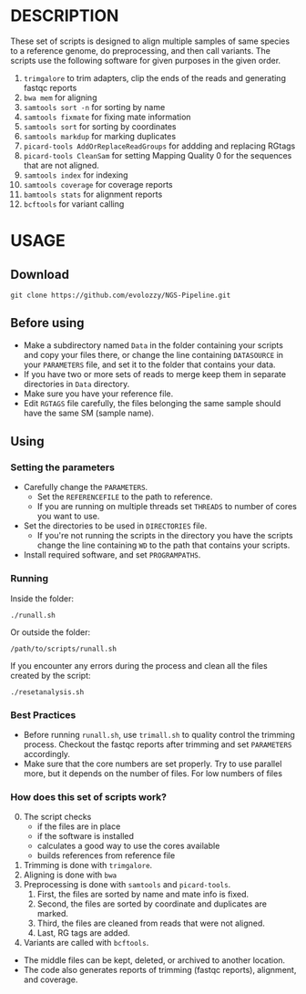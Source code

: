 # DESCRIPTION
These set of scripts is designed to align multiple samples of same species to a reference genome, do preprocessing, and then call variants. 
The scripts use the following software for given purposes in the given order. 
1) `trimgalore` to trim adapters, clip the ends of the reads and generating fastqc reports
2) `bwa mem` for aligning 
3) `samtools sort -n` for sorting by name 
4) `samtools fixmate` for fixing mate information 
5) `samtools sort` for sorting by coordinates
6) `samtools markdup` for marking duplicates
7) `picard-tools AddOrReplaceReadGroups` for addding and replacing RGtags
8) `picard-tools CleanSam` for setting Mapping Quality 0 for the sequences that are not aligned.
9) `samtools index` for indexing 
10) `samtools coverage` for coverage reports
11) `bamtools stats` for alignment reports
12) `bcftools` for variant calling 
 
# USAGE
## Download
```
git clone https://github.com/evolozzy/NGS-Pipeline.git
```
## Before using
- Make a subdirectory named `Data` in the folder containing your scripts and copy your files there, or change the line containing `DATASOURCE` in your `PARAMETERS` file, and set it to the folder that contains your data. 
- If you have two or more sets of reads to merge keep them in separate directories in `Data` directory.
- Make sure you have your reference file.
- Edit `RGTAGS` file carefully, the files belonging the same sample should have the same SM (sample name).

## Using
### Setting the parameters
- Carefully change the `PARAMETERS`.
  - Set the `REFERENCEFILE` to the path to reference.
  - If you are running on multiple threads set `THREADS` to number of cores you want to use.
- Set the directories to be used in `DIRECTORIES` file.
  - If you're not running the scripts in the directory you have the scripts change the line containing `WD` to the path that contains your scripts.
- Install required software, and set `PROGRAMPATHS`.


### Running 
Inside the folder:
```
./runall.sh 
```
Or outside the folder:
```
/path/to/scripts/runall.sh
```
If you encounter any errors during the process and clean all the files created by the script:
```
./resetanalysis.sh
```

### Best Practices
- Before running `runall.sh`, use `trimall.sh` to quality control the trimming process. Checkout the fastqc reports after trimming and set `PARAMETERS` accordingly. 
- Make sure that the core numbers are set properly. Try to use parallel more, but it depends on the number of files. For low numbers of files

### How does this set of scripts work?
0) The script checks 
	- if the files are in place
	- if the software is installed
	- calculates a good way to use the cores available
	- builds references from reference file
1) Trimming is done with `trimgalore`.
2) Aligning is done with `bwa`
3) Preprocessing is done with `samtools` and `picard-tools`.
	1) First, the files are sorted by name and mate info is fixed.
	2) Second, the files are sorted by coordinate and duplicates are marked.
	3) Third, the files are cleaned from reads that were not aligned.
	4) Last, RG tags are added. 
4) Variants are called with `bcftools`.

- The middle files can be kept, deleted, or archived to another location.
- The code also generates reports of trimming (fastqc reports), alignment, and coverage.


